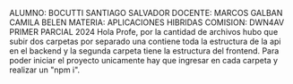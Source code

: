 ALUMNO: BOCUTTI SANTIAGO SALVADOR DOCENTE: MARCOS GALBAN CAMILA BELEN MATERIA: APLICACIONES HIBRIDAS COMISION: DWN4AV PRIMER PARCIAL 2024
Hola Profe, por la cantidad de archivos hubo que subir dos carpetas por separado una contiene toda la estructura de la api en el backend y la segunda carpeta tiene la estructura del frontend.
Para poder iniciar el proyecto unicamente hay que ingresar en cada carpeta y realizar un "npm i".
